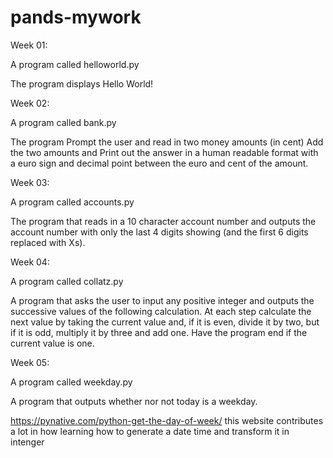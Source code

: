 # pands-mywork

Week 01: 

A program called helloworld.py

The program displays Hello World!

Week 02: 

A program called bank.py 

The program Prompt the user and read in two money amounts (in cent)
Add the two amounts and Print out the answer in a human readable format with a euro sign and decimal point between the euro and cent of the amount. 

Week 03: 

A program called accounts.py 

The program that reads in a 10 character account number and outputs the account number with only the last 4 digits showing (and the first 6 digits replaced with Xs).

Week 04: 

A program called collatz.py

A program that asks the user to input any positive integer and outputs the successive values of the following calculation.
At each step calculate the next value by taking the current value and, if it is even, divide it by two, but if it is odd, multiply it by three and add one.
Have the program end if the current value is one.

Week 05: 

A program called weekday.py

A program that outputs whether nor not today is a weekday. 

https://pynative.com/python-get-the-day-of-week/ 
this website contributes a lot in how learning how to generate a date time and transform it in intenger
